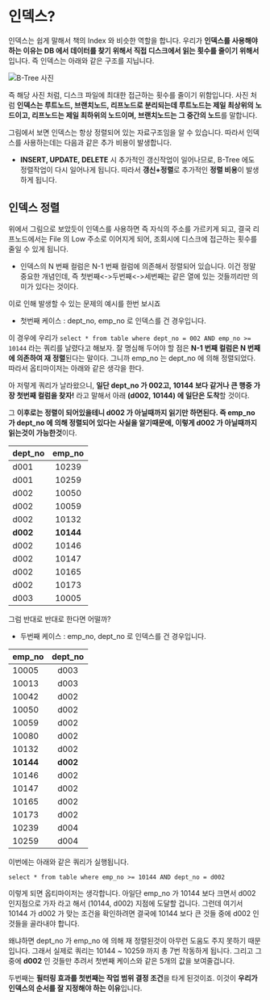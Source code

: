 # 인덱스?

인덱스는 쉽게 말해서 책의 Index 와 비슷한 역할을 합니다. 우리가 **인덱스를 사용해야 하는 이유는 DB 에서 데이터를 찾기 위해서 직접 디스크에서 읽는 횟수를 줄이기 위해서** 입니다. 즉 인덱스는 아래와 같은 구조를 지닙니다.

![B-Tree 사진]()

즉 해당 사진 처럼, 디스크 파일에 최대한 접근하는 횟수를 줄이기 위함입니다. 사진 처럼 **인덱스는 루트노드, 브랜치노드, 리프노드로 분리되는데 루트노드는 제일 최상위의 노드이고, 리프노드는 제일 최하위의 노드이며, 브랜치노드는 그 중간의 노드**를 말합니다.

그림에서 보면 인덱스는 항상 정렬되어 있는 자료구조임을 알 수 있습니다. 따라서 인덱스를 사용하는데는 다음과 같은 추가 비용이 발생합니다.

- **INSERT, UPDATE, DELETE** 시 추가적인 갱신작업이 일어나므로, B-Tree 에도 정렬작업이 다시 일어나게 됩니다. 따라서 **갱신+정렬**로 추가적인 **정렬 비용**이 발생하게 됩니다.

## 인덱스 정렬

위에서 그림으로 보았듯이 인덱스를 사용하면 즉 자식의 주소를 가르키게 되고, 결국 리프노드에서는 File 의 Low 주소로 이어지게 되어, 조회시에 디스크에 접근하는 횟수를 줄일 수 있게 됩니다.

- 인덱스의 N 번째 컬럼은 N-1 번째 컬럼에 의존해서 정렬되어 있습니다. 이건 정말 중요한 개념인데, 즉 첫번째<->두번째<->세번째는 같은 열에 있는 것들끼리만 의미가 있다는 것이다.

이로 인해 발생할 수 있는 문제의 예시를 한번 보시죠

- 첫번째 케이스 : dept_no, emp_no 로 인덱스를 건 경우입니다. 

이 경우에 우리가 `select * from table where dept_no = 002 AND emp_no >= 10144` 라는 쿼리를 날렸다고 해보자. 잘 명심해 두어야 할 점은 **N-1 번째 컬럼은 N 번째에 의존하여 재 정렬**된다는 말이다. 그니까 emp_no 는 dept_no 에 의해 정렬되었다. 따라서 옵티마이저는 아래와 같은 생각을 한다.

아 저렇게 쿼리가 날라왔으니, **일단 dept_no 가 002고, 10144 보다 같거나 큰 행중 가장 첫번째 컬럼을 찾자!** 라고 말해서 아래 **(d002, 10144) 에 일단은 도착**할 것이다.

그 **이후로는 정렬이 되어있을테니 d002 가 아닐때까지 읽기만 하면된다. 즉 emp_no 가 dept_no 에 의해 정렬되어 있다는 사실을 알기때문에, 이렇게 d002 가 아닐때까지 읽는것이 가능한것**이다.

|dept_no|emp_no|
|:---|:---:|
|d001|10239|
|d001|10259|
|d002|10050|
|d002|10059|
|d002|10132|
|**d002**|**10144**|
|d002|10146|
|d002|10147|
|d002|10165|
|d002|10173|
|d003|10005|

그럼 반대로 반대로 한다면 어떨까?

- 두번째 케이스 : emp_no, dept_no 로 인덱스를 건 경우입니다.

|emp_no|dept_no|
|:---|:---:|
|10005|d003|
|10013|d003|
|10042|d002|
|10050|d002|
|10059|d002|
|10080|d002|
|10132|d002|
|**10144**|**d002**|
|10146|d002|
|10147|d002|
|10165|d002|
|10173|d002|
|10239|d004|
|10259|d004|

이번에는 아래와 같은 쿼리가 실행됩니다.

`select * from table where emp_no >= 10144 AND dept_no = d002` 

이렇게 되면 옵티마이저는 생각합니다. 아일단 emp_no 가 10144 보다 크면서 d002 인지점으로 가자 라고 해서 (10144, d002) 지점에 도달할 겁니다. 그런데 여기서 10144 가 d002 가 맞는 조건을 확인하려면 결국에 10144 보다 큰 것들 중에 d002 인것들을 골라내야 합니다.

왜냐하면 dept_no 가 emp_no 에 의해 재 정렬된것이 아무런 도움도 주지 못하기 때문입니다. 그래서 실제로 쿼리는 10144 ~ 10259 까지 총 7번 작동하게 됩니다. 그리고 그 중에 **d002** 인 것들만 추려서 첫번째 케이스와 같은 5개의 값을 보여줄겁니다.

두번째는 **필터링 효과를 첫번째는 작업 범위 결정 조건**을 타게 된것이죠. 이것이 **우리가  인덱스의 순서를 잘 지정해야 하는 이유**입니다.